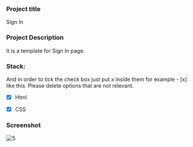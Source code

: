 ### Project title
Sign In

### Project Description
It is a template for Sign In page.


### Stack:  
And in order to tick the check box just put x inside them for example - [x] like this. Please delete options that are not relevant.

- [x] Html
- [x] CSS


### Screenshot
![5](https://user-images.githubusercontent.com/85051124/167340566-09aa42d2-d1f4-4258-b5ca-1f63cb40f373.png)
